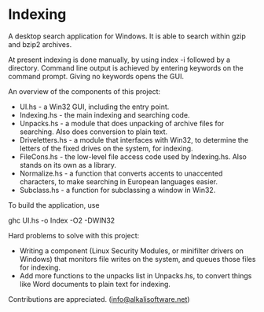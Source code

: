 Indexing
========

A desktop search application for Windows. It is able to search within gzip and bzip2 archives.

At present indexing is done manually, by using index -i followed by a directory. Command line output is achieved by entering keywords on the command prompt. Giving no keywords opens the GUI.

An overview of the components of this project:

* UI.hs - a Win32 GUI, including the entry point.
* Indexing.hs - the main indexing and searching code.
* Unpacks.hs - a module that does unpacking of archive files for searching. Also does conversion to plain text.
* Driveletters.hs - a module that interfaces with Win32, to determine the letters of the fixed drives on the system, for indexing.
* FileCons.hs - the low-level file access code used by Indexing.hs. Also stands on its own as a library.
* Normalize.hs - a function that converts accents to unaccented characters, to make searching in European languages easier.
* Subclass.hs - a function for subclassing a window in Win32.

To build the application, use

ghc UI.hs -o Index -O2 -DWIN32

Hard problems to solve with this project:

* Writing a component (Linux Security Modules, or minifilter drivers on Windows) that monitors file writes on the system, and queues those files for indexing.
* Add more functions to the unpacks list in Unpacks.hs, to convert things like Word documents to plain text for indexing.

Contributions are appreciated. (info@alkalisoftware.net)
